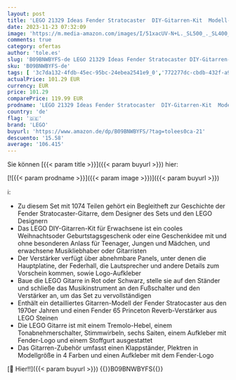 ```yaml
---
layout: post
title: 'LEGO 21329 Ideas Fender Stratocaster  DIY-Gitarren-Kit  Modell-Musikinstrument für Jugendliche und Erwachsene mit 65 Princeton Reverb Verstärker  Gitarren-Zubehör und Aufkleber  ideal als Zimmer-Deko'
date: 2023-11-23 07:32:09
image: 'https://m.media-amazon.com/images/I/51xacUV-N+L._SL500_._SL400_.jpg'
comments: true
category: ofertas
author: 'tole.es'
slug: 'B09BNWBYFS-de LEGO 21329 Ideas Fender Stratocaster DIY-Gitarren-Kit...'
sku: 'B09BNWBYFS-de'
tags: [ '3c7da132-4fdb-45ec-95bc-24ebea2541e9_0','772277dc-cbdb-432f-a915-25a321e9ed8c_0','772277dc-cbdb-432f-a915-25a321e9ed8c_3901','772277dc-cbdb-432f-a915-25a321e9ed8c_4401','Arborist Merchandising Root','Bauspielzeug & Konstruktionsspielzeug','Bauspielzeugsets','Custom Stores','LEGO','Selektion1','Self Service','Special Features Stores','Spiele, Spielzeug und Sammlerstücke für große Kinder','Spielzeug','Xmas23 Most wanted Toys','lego','🇩🇪', ]
actualPrice: 101.29 EUR
currency: EUR
price: 101.29
comparePrice: 119.99 EUR
prodname: 'LEGO 21329 Ideas Fender Stratocaster  DIY-Gitarren-Kit  Modell-Musikinstrument für Jugendliche und Erwachsene mit 65 Princeton Reverb Verstärker  Gitarren-Zubehör und Aufkleber  ideal als Zimmer-Deko'
country: 'de'
flag: '🇩🇪'
brand: 'LEGO'
buyurl: 'https://www.amazon.de/dp/B09BNWBYFS/?tag=tolees0ca-21'
descuento: '15.58'
average: '106.415'
---
```


Sie können [{{< param title >}}]({{< param buyurl >}}) hier:

[![{{< param prodname >}}]({{< param image >}})]({{< param buyurl >}})

ℹ️:

- Zu diesem Set mit 1074 Teilen gehört ein Begleitheft zur Geschichte der Fender Stratocaster-Gitarre, dem Designer des Sets und den LEGO Designern
- Das LEGO DIY-Gitarren-Kit für Erwachsene ist ein cooles Weihnachtsoder Geburtstagsgeschenk oder eine Geschenkidee mit und ohne besonderen Anlass für Teenager, Jungen und Mädchen, und erwachsene Musikliebhaber oder Gitarristen
- Der Verstärker verfügt über abnehmbare Panels, unter denen die Hauptplatine, der Federhall, die Lautsprecher und andere Details zum Vorschein kommen, sowie Logo-Aufkleber
- Baue die LEGO Gitarre in Rot oder Schwarz, stelle sie auf den Ständer und schließe das Musikinstrument an den Fußschalter und den Verstärker an, um das Set zu vervollständigen
- Enthält ein detailliertes Gitarren-Modell der Fender Stratocaster aus den 1970er Jahren und einen Fender 65 Princeton Reverb-Verstärker aus LEGO Steinen
- Die LEGO Gitarre ist mit einem Tremolo-Hebel, einem Tonabnehmerschalter, Stimmwirbeln, sechs Saiten, einem Aufkleber mit Fender-Logo und einem Stoffgurt ausgestattet
- Das Gitarren-Zubehör umfasst einen Klappständer, Plektren in Modellgröße in 4 Farben und einen Aufkleber mit dem Fender-Logo

[🛒 Hier!!]({{< param buyurl >}})
{{<world>}}B09BNWBYFS{{</world>}}
